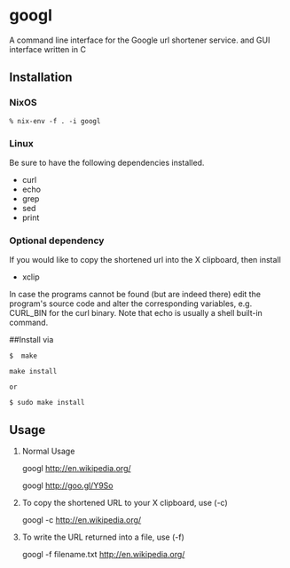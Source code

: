 # googl

A command line interface for the Google url shortener service.
and GUI interface written in C

## Installation

### NixOS

    % nix-env -f . -i googl

### Linux

Be sure to have the following dependencies installed.

* curl
* echo
* grep
* sed
* print

### Optional dependency

If you would like to copy the shortened url into the X clipboard, then install

* xclip

In case the programs cannot be found (but are indeed there) edit the program's
source code and alter the corresponding variables, e.g. CURL\_BIN for the curl
binary. Note that echo is usually a shell built-in command.

##Install via

	$  make
   
    make install
	
	or
	
	$ sudo make install


## Usage
1) Normal Usage

    googl http://en.wikipedia.org/

    googl http://goo.gl/Y9So

2) To copy the shortened URL to your X clipboard, use \(-c\)
	
	googl -c http://en.wikipedia.org/

3) To write the URL returned into a file, use \(-f\)
	
	googl -f  filename.txt http://en.wikipedia.org/